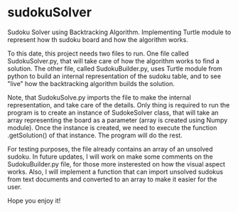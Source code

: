 # sudokuSolver
Sudoku Solver using Backtracking Algorithm. Implementing Turtle module to represent how th sudoku board and how the algorithm works.

To this date, this project needs two files to run. One file called SudokuSolver.py, that will take care of how the algorithm works to find a solution.
The other file, called SudokuBuilder.py, uses Turtle module from python to build an internal representation of the sudoku table, and to see "live" how
the backtracking algorithm builds the solution. 

Note, that SudokuSolve.py imports the file to make the internal representation, and take care of the details.
Only thing is required to run the program is to create an instance of SudokeSolver class, that will take an array representing the board as a parameter (array is created using Numpy module). Once the instance is created, we need to execute the function .getSolution() of that instance. The program will do the rest.

For testing purposes, the file already contains an array of an unsolved sudoku. In future updates, I will work on make some comments on the SudokuBuilder.py file, for those more insterested on how the visual aspect works. Also, I will implement a function that can import unsolved sudokus from text documents and converted to an array to make it easier for the user.

Hope you enjoy it!
